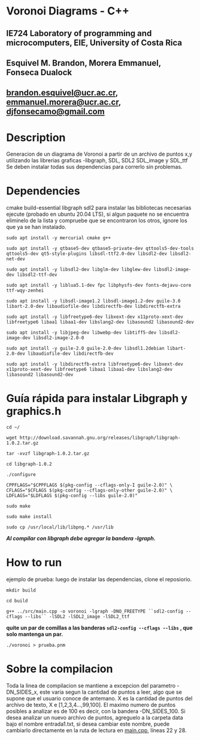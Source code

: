 # Voronoi Diagrams - C++
## IE724 Laboratory of programming and microcomputers, EIE, University of Costa Rica
## Esquivel M. Brandon, Morera Emmanuel, Fonseca Dualock
## brandon.esquivel@ucr.ac.cr, emmanuel.morera@ucr.ac.cr, djfonsecamo@gmail.com

# Description
Generacion de un diagrama de Voronoi a partir de un archivo de puntos x,y utilizando las librerias graficas -libgraph, SDL, SDL2 SDL_image y SDL_ttf
Se deben instalar todas sus dependencias para correrlo sin problemas.

# Dependencies
cmake
build-essential
libgraph
sdl2
para instalar las bibliotecas necesarias ejecute (probado en ubuntu 20.04 LTS), si algun paquete no se encuentra eliminelo de la lista y compruebe que se encontraron los otros, ignore los que ya se han instalado.

`sudo apt install -y mercurial cmake g++`

`sudo apt install -y qtbase5-dev qtbase5-private-dev qttools5-dev-tools qttools5-dev qt5-style-plugins libsdl-ttf2.0-dev libsdl2-dev libsdl2-net-dev`

`sudo apt install -y libsdl2-dev libglm-dev libglew-dev libsdl2-image-dev libsdl2-ttf-dev`

`sudo apt install -y liblua5.1-dev fpc libphysfs-dev fonts-dejavu-core ttf-wqy-zenhei`

`sudo apt install -y libsdl-image1.2 libsdl-image1.2-dev guile-3.0 libart-2.0-dev libaudiofile-dev libdirectfb-dev libdirectfb-extra`

`sudo apt install -y libfreetype6-dev libxext-dev x11proto-xext-dev libfreetype6 libaa1 libaa1-dev libslang2-dev libasound2 libasound2-dev`

`sudo apt install -y libjpeg-dev libwebp-dev libtiff5-dev libsdl2-image-dev libsdl2-image-2.0-0`

`sudo apt install -y guile-2.0 guile-2.0-dev libsdl1.2debian libart-2.0-dev libaudiofile-dev libdirectfb-dev`

`sudo apt install -y libdirectfb-extra libfreetype6-dev libxext-dev x11proto-xext-dev libfreetype6 libaa1 libaa1-dev libslang2-dev libasound2 libasound2-dev`


# Guía rápida para instalar Libgraph y graphics.h 
 `cd ~/`
	
`wget http://download.savannah.gnu.org/releases/libgraph/libgraph-1.0.2.tar.gz`
	
`tar -xvzf libgraph-1.0.2.tar.gz`
	
`cd libgraph-1.0.2`
	
`./configure`

`CPPFLAGS="$CPPFLAGS $(pkg-config --cflags-only-I guile-2.0)" \ CFLAGS="$CFLAGS $(pkg-config --cflags-only-other guile-2.0)" \ LDFLAGS="$LDFLAGS $(pkg-config --libs guile-2.0)"`
  
`sudo make`
	
`sudo make install`
	
`sudo cp /usr/local/lib/libpng.* /usr/lib`
	
  
***Al compilar con libgraph debe agregar la bandera -lgraph.***
  
# How to run
ejemplo de prueba:
luego de instalar las dependencias, clone el reposiorio.

`mkdir build`

`cd build`

`g++ ../src/main.cpp -o voronoi -lgraph -DNO_FREETYPE ``sdl2-config --cflags --libs`` -lSDL2 -lSDL2_image -lSDL2_ttf`

**quite un par de comillas a las banderas `sdl2-config --cflags --libs` , que solo mantenga un par.**

`./voronoi > prueba.pnm`

# Sobre la compilacion
Toda la linea de compilacion se mantiene a excepcion del parametro -DN_SIDES_x, este varia segun la cantidad de puntos a leer, algo que se supone que el usuario conoce de antemano. X es la cantidad de puntos del archivo de texto, X e [1,2,3,4...,99,100]. El maximo numero de puntos posibles a analizar es de 100 es decir, con la bandera -DN_SIDES_100.
Si desea analizar un nuevo archivo de puntos, agreguelo a la carpeta data bajo el nombre entrada1.txt, si desea cambiar este nombre, puede cambiarlo directamente en la ruta de lectura en [main.cpp](src/main.cpp), líneas 22 y 28.

